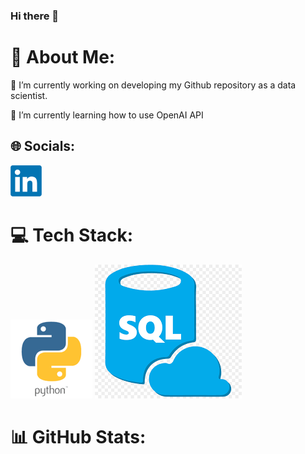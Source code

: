 ### Hi there 👋

<!--
**sakunyann/sakunyann** is a ✨ _special_ ✨ repository because its `README.md` (this file) appears on your GitHub profile.

Here are some ideas to get you started:

- 🔭 I’m currently working on ...
- 🌱 I’m currently learning ...
- 👯 I’m looking to collaborate on ...
- 🤔 I’m looking for help with ...
- 💬 Ask me about ...
- 📫 How to reach me: ...
- 😄 Pronouns: ...
- ⚡ Fun fact: ...
-->

# 💫 About Me:
🔭 I’m currently working on developing my Github repository as a data scientist. 

🌱 I’m currently learning how to use OpenAI API

## 🌐 Socials:
[![LinkedIn logo](https://github.com/sakunyann/sakunyann/blob/main/LinkedIn%20logo.png)](https://www.linkedin.com/in/sakurakoffron/)


# 💻 Tech Stack:
[![Python logo](https://github.com/sakunyann/sakunyann/blob/main/python%20logo.png)](https://www.python.org/)
[![SQL logo](https://github.com/sakunyann/sakunyann/blob/main/sql.png)](https://azure.microsoft.com/en-us/products/azure-sql/)

# 📊 GitHub Stats:

